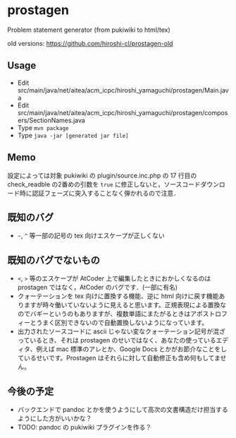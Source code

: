 prostagen
=========

Problem statement generator (from pukiwiki to html/tex)

old versions: https://github.com/hiroshi-cl/prostagen-old

Usage
-----

* Edit src/main/java/net/aitea/acm_icpc/hiroshi_yamaguchi/prostagen/Main.java
* Edit src/main/java/net/aitea/acm_icpc/hiroshi_yamaguchi/prostagen/composers/SectionNames.java
* Type `mvn package`
* Type `java -jar [generated jar file]`

Memo
----

設定によっては対象 pukiwiki の plugin/source.inc.php の 17 行目の check_readble の2番めの引数を `true` に修正しないと，ソースコードダウンロード時に認証フェーズに突入することなく弾かれるので注意．

既知のバグ
----------
* `~`, `^` 等一部の記号の tex 向けエスケープが正しくない

既知のバグでないもの
--------------------
* `<`, `>` 等のエスケープが AtCoder 上で編集したときにおかしくなるのは prostagen ではなく，AtCoder のバグです．(一部に有名)
* クォーテーションを tex 向けに置換する機能、逆に html 向けに戻す機能ありますが時々働いていないように見えると思います。正規表現による置換なのでバギーというのもありますが、複数単語にまたがるときはアポストロフィーとうまく区別できないので自動置換しないようになっています。
* 出力されたソースコードに ascii じゃない変なクォーテーション記号が混ざっているとき、それは prostagen のせいではなく、あなたの使っているエディタ、例えば mac 標準のアレとか、Google Docs とかがお節介なことをしているせいです。Prostagen はそれらに対して自動修正も含め何もしてません。

今後の予定
----------
* バックエンドで pandoc とかを使うようにして高次の文書構造だけ担当するようにした方がいいかな？
* TODO: pandoc の pukiwiki プラグインを作る？
